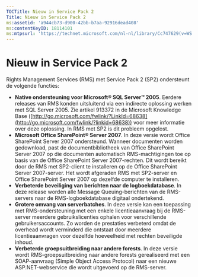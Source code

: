 ```yaml
---
TOCTitle: Nieuw in Service Pack 2
Title: Nieuw in Service Pack 2
ms:assetid: 'a944cb73-d900-42bb-b7aa-92916dead408'
ms:contentKeyID: 18114101
ms:mtpsurl: 'https://technet.microsoft.com/nl-nl/library/Cc747629(v=WS.10)'
---
```


Nieuw in Service Pack 2
=======================

Rights Management Services (RMS) met Service Pack 2 (SP2) ondersteunt de volgende functies:

-   **Native ondersteuning voor Microsoft® SQL Server™ 2005**. Eerdere releases van RMS konden uitsluitend via een indirecte oplossing werken met SQL Server 2005. Zie artikel 913372 in de Microsoft Knowledge Base ([http://go.microsoft.com/fwlink/?LinkId=68638](http://go.microsoft.com/fwlink/?linkid=68638)) voor meer informatie over deze oplossing. In RMS met SP2 is dit probleem opgelost.
-   **Microsoft Office SharePoint® Server 2007**. In deze versie wordt Office SharePoint Server 2007 ondersteund. Wanneer documenten worden gedownload, past de documentbibliotheek van Office SharePoint Server 2007 op die documenten automatisch RMS-machtigingen toe op basis van de Office SharePoint Server 2007-rechten. Dit wordt bereikt door de RMS met SP2-client te installeren op de Office SharePoint Server 2007-server. Het wordt afgeraden RMS met SP2-server en Office SharePoint Server 2007 op dezelfde computer te installeren.
-   **Verbeterde beveiliging van berichten naar de logboekdatabase**. In deze release worden alle Message Queuing-berichten van de RMS-servers naar de RMS-logboekdatabase digitaal ondertekend.
-   **Grotere omvang van serverbatches**. In deze versie kan een toepassing met RMS-ondersteuning met een enkele licentieaanvraag bij de RMS-server meerdere gebruikslicenties ophalen voor verschillende gebruikersaccounts. Zo worden de prestaties verbeterd omdat de overhead wordt verminderd die ontstaat door meerdere licentieaanvragen voor dezelfde hoeveelheid met rechten beveiligde inhoud.
-   **Verbeterde groepsuitbreiding naar andere forests**. In deze versie wordt RMS-groepsuitbreiding naar andere forests gerealiseerd met een SOAP-aanvraag (Simple Object Access Protocol) naar een nieuwe ASP.NET-webservice die wordt uitgevoerd op de RMS-server.
